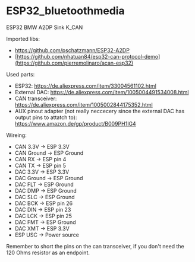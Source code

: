 # ESP32_bluetoothmedia
ESP32 BMW A2DP Sink K_CAN

Imported libs:
* https://github.com/pschatzmann/ESP32-A2DP
* [https://github.com/nhatuan84/esp32-can-protocol-demo](https://github.com/pierremolinaro/acan-esp32)

Used parts:
* ESP32: https://de.aliexpress.com/item/33004561102.html
* External DAC: https://de.aliexpress.com/item/1005004491534008.html
* CAN transceiver: https://de.aliexpress.com/item/1005002844175352.html
* AUX pinout adapter (not really neccecery since the external DAC has output pins to attatch to): https://www.amazon.de/gp/product/B009PH1IG4

Wireing:
* CAN 3.3V    -> ESP 3.3V
* CAN Ground  -> ESP Ground
* CAN RX      -> ESP pin 4
* CAN TX      -> ESP pin 5
* DAC 3.3V    -> ESP 3.3V
* DAC Ground  -> ESP Ground
* DAC FLT     -> ESP Ground
* DAC DMP     -> ESP Ground
* DAC SLC     -> ESP Ground
* DAC BCK     -> ESP pin 26
* DAC DIN     -> ESP pin 23
* DAC LCK     -> ESP pin 25
* DAC FMT     -> ESP Ground
* DAC XMT     -> ESP 3.3V
* ESP USC     -> Power source

Remember to short the pins on the can transceiver, if you don't need the 120 Ohms resistor as an endpoint.
